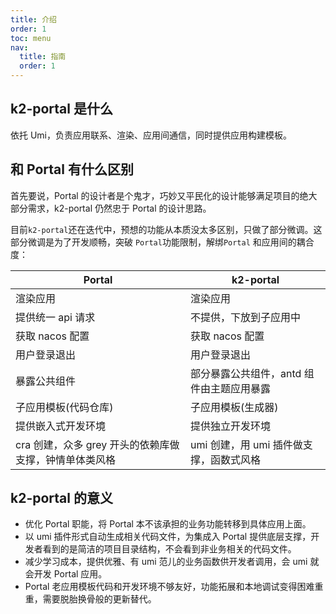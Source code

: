 ```yaml
---
title: 介绍
order: 1
toc: menu
nav:
  title: 指南
  order: 1
---
```


## k2-portal 是什么

依托 Umi，负责应用联系、渲染、应用间通信，同时提供应用构建模板。

## 和 Portal 有什么区别

首先要说，Portal 的设计者是个鬼才，巧妙又平民化的设计能够满足项目的绝大部分需求，k2-portal 仍然忠于 Portal 的设计思路。

目前`k2-portal`还在迭代中，预想的功能从本质没太多区别，只做了部分微调。这部分微调是为了开发顺畅，突破 `Portal`功能限制，解绑`Portal` 和应用间的耦合度：

| Portal | k2-portal |
| --- | --- |
| 渲染应用 | 渲染应用 |
| 提供统一 api 请求 | 不提供，下放到子应用中 |
| 获取 nacos 配置 | 获取 nacos 配置 |
| 用户登录退出 | 用户登录退出 |
| 暴露公共组件 | 部分暴露公共组件，antd 组件由主题应用暴露 |
| 子应用模板(代码仓库) | 子应用模板(生成器) |
| 提供嵌入式开发环境 | 提供独立开发环境 |
| cra 创建，众多 grey 开头的依赖库做支撑，钟情单体类风格 | umi 创建，用 umi 插件做支撑，函数式风格 |

## k2-portal 的意义

- 优化 Portal 职能，将 Portal 本不该承担的业务功能转移到具体应用上面。
- 以 umi 插件形式自动生成相关代码文件，为集成入 Portal 提供底层支撑，开发者看到的是简洁的项目目录结构，不会看到非业务相关的代码文件。
- 减少学习成本，提供优雅、有 umi 范儿的业务函数供开发者调用，会 umi 就会开发 Portal 应用。
- Portal 老应用模板代码和开发环境不够友好，功能拓展和本地调试变得困难重重，需要脱胎换骨般的更新替代。
